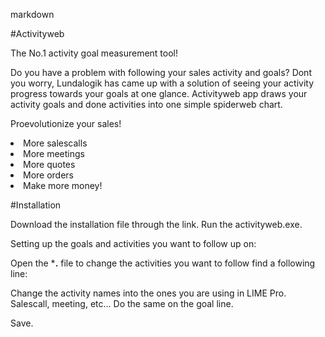 markdown

#Activityweb

The No.1 activity goal measurement tool!

Do you have a problem with following your sales activity and goals? Dont you worry, Lundalogik has came up with a solution of seeing your activity progress towards your goals at one glance. Activityweb app draws your activity goals and done activities into one simple spiderweb chart.

Proevolutionize your sales!


<li>More salescalls</li>
<li>More meetings</li>
<li>More quotes</li>
<li>More orders</li>
<li>Make more money!</li>
</ul>





#Installation

Download the installation file through the link. Run the activityweb.exe.

Setting up the goals and activities you want to follow up on:

Open the ***.** file to change the activities you want to follow find a following line:

Change the activity names into the ones you are using in LIME Pro. Salescall, meeting, etc...
Do the same on the goal line.

Save.
